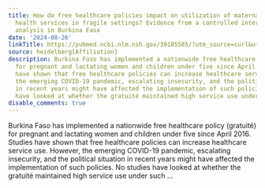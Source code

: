 ```yaml
---
title: How do free healthcare policies impact on utilization of maternal and child
  health services in fragile settings? Evidence from a controlled interrupted time-series
  analysis in Burkina Faso
date: '2024-08-26'
linkTitle: https://pubmed.ncbi.nlm.nih.gov/39185585/?utm_source=curl&utm_medium=rss&utm_campaign=pubmed-2&utm_content=1FakS-2QOkCT8HsMOQP1bCRQ4YzyumYOmxmF0moLsQ3dFB1E9V&fc=20220326224207&ff=20240826183747&v=2.18.0.post9+e462414
source: heidelberg[Affiliation]
description: Burkina Faso has implemented a nationwide free healthcare policy (gratuité)
  for pregnant and lactating women and children under five since April 2016. Studies
  have shown that free healthcare policies can increase healthcare service use. However,
  the emerging COVID-19 pandemic, escalating insecurity, and the political situation
  in recent years might have affected the implementation of such policies. No studies
  have looked at whether the gratuité maintained high service use under such ...
disable_comments: true
---
```

Burkina Faso has implemented a nationwide free healthcare policy (gratuité) for pregnant and lactating women and children under five since April 2016. Studies have shown that free healthcare policies can increase healthcare service use. However, the emerging COVID-19 pandemic, escalating insecurity, and the political situation in recent years might have affected the implementation of such policies. No studies have looked at whether the gratuité maintained high service use under such ...